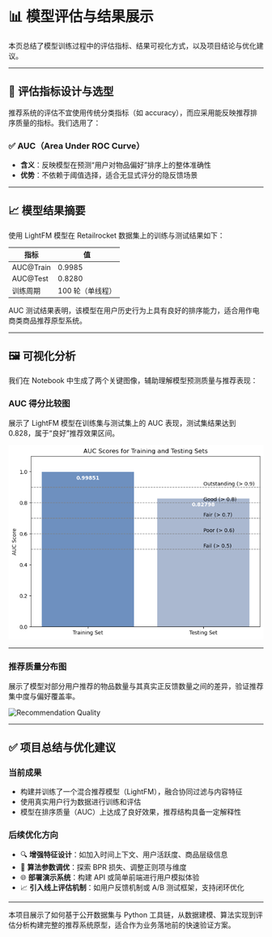 # 📊 模型评估与结果展示

本页总结了模型训练过程中的评估指标、结果可视化方式，以及项目结论与优化建议。

---

## 🎯 评估指标设计与选型

推荐系统的评估不宜使用传统分类指标（如 accuracy），而应采用能反映推荐排序质量的指标。我们选用了：

### ✅ AUC（Area Under ROC Curve）

- **含义**：反映模型在预测“用户对物品偏好”排序上的整体准确性
- **优势**：不依赖于阈值选择，适合无显式评分的隐反馈场景

---

## 📈 模型结果摘要

使用 LightFM 模型在 Retailrocket 数据集上的训练与测试结果如下：

| 指标         | 值          |
|--------------|-------------|
| AUC@Train    | 0.9985      |
| AUC@Test     | 0.8280      |
| 训练周期     | 100 轮（单线程） |

AUC 测试结果表明，该模型在用户历史行为上具有良好的排序能力，适合用作电商类商品推荐原型系统。

---

## 🖼 可视化分析

我们在 Notebook 中生成了两个关键图像，辅助理解模型预测质量与推荐表现：

### AUC 得分比较图

展示了 LightFM 模型在训练集与测试集上的 AUC 表现，测试集结果达到 0.828，属于“良好”推荐效果区间。

![AUC Scores](./assets/output_57_0.png)

---

### 推荐质量分布图

展示了模型对部分用户推荐的物品数量与其真实正反馈数量之间的差异，验证推荐集中度与偏好覆盖率。

![Recommendation Quality](./assets/output_59_0.png)

---

## ✅ 项目总结与优化建议

### 当前成果

- 构建并训练了一个混合推荐模型（LightFM），融合协同过滤与内容特征
- 使用真实用户行为数据进行训练和评估
- 模型在排序质量（AUC）上达成了良好效果，推荐结构具备一定解释性

### 后续优化方向

- 🔍 **增强特征设计**：如加入时间上下文、用户活跃度、商品层级信息
- 🧠 **算法参数调优**：探索 BPR 损失、调整正则项与维度
- 🌐 **部署演示系统**：构建 API 或简单前端进行用户模拟体验
- 📈 **引入线上评估机制**：如用户反馈机制或 A/B 测试框架，支持闭环优化

---

本项目展示了如何基于公开数据集与 Python 工具链，从数据建模、算法实现到评估分析构建完整的推荐系统原型，适合作为业务落地前的快速验证方案。
